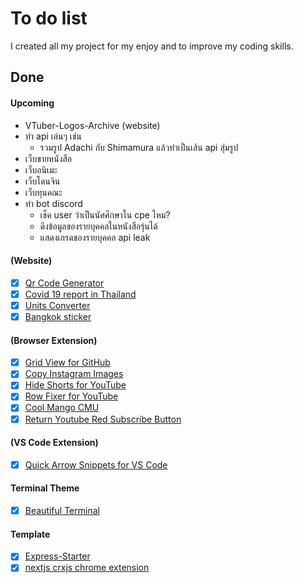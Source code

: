 # To do list

I created all my project for my enjoy and to improve my coding skills.

## Done

#### Upcoming

- VTuber-Logos-Archive (website)
- ทำ api เล่นๆ เช่น 
  - รวมรูป Adachi กับ Shimamura แล้วทำเป็นเส้น api สุ่มรูป
- เว็บขายหนังสือ
- เว็บอนิเมะ
- เว็บโดนจิน
- เว็บทุนคณะ
- ทำ bot discord 
  - เช็ค user ว่าเป็นนัศศึกษาใน cpe ไหม?
  - ดึงข้อมูลของรายบุคคลในหนังสือรุ่นได้
  - แสดงเกรดของรายบุคคล api leak

#### (Website)

- [x] [Qr Code Generator][S1]
- [x] [Covid 19 report in Thailand][S2]
- [x] [Units Converter][S3]
- [x] [Bangkok sticker][S4]

[S1]: https://github.com/sapondanaisriwan/qr-code-generator-site
[S2]: https://github.com/sapondanaisriwan/covid-19-tracker-thailand
[S3]: https://github.com/sapondanaisriwan/px-to-rem-converter
[S4]: https://github.com/sapondanaisriwan/bangkok-sticker

#### (Browser Extension)

- [x] [Grid View for GitHub][BE1]
- [x] [Copy Instagram Images][BE2]
- [x] [Hide Shorts for YouTube][BE3]
- [x] [Row Fixer for YouTube][BE4]
- [x] [Cool Mango CMU][BE5]
- [x] [Return Youtube Red Subscribe Button][BE6]

[BE1]: https://github.com/sapondanaisriwan/github-grid-view
[BE2]: https://github.com/sapondanaisriwan/copy-instagram-images
[BE3]: https://github.com/sapondanaisriwan/hide-shorts-for-youtube
[BE4]: https://github.com/sapondanaisriwan/youtube-row-fixer
[BE5]: https://github.com/sapondanaisriwan/Cool-Mango-CMU
[BE6]: https://github.com/sapondanaisriwan/return-youtube-red-subscribe-button

#### (VS Code Extension)

- [x] [Quick Arrow Snippets for VS Code][VE1]

[VE1]: https://github.com/sapondanaisriwan/quick-arrow-snippets

#### Terminal Theme
- [x] [Beautiful Terminal][T1]

[T1]: https://github.com/sapondanaisriwan/beautiful-terminal

#### Template
- [x] [Express-Starter][TP1]
- [x] [nextjs crxjs chrome extension][TP2]

[TP1]: https://github.com/Adashimaa/express-starter
[TP2]: https://github.com/sapondanaisriwan/nextjs-crxjs-chrome-extension

